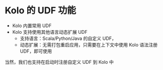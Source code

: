 # Kolo 的 UDF 功能
- Kolo 内置常用 UDF
- Kolo 支持使用其他语言动态扩展 UDF
  - 支持语言：Scala/Python/Java 的自定义 UDF，
  - 动态扩展：无需打包重启应用，只需要在上下文中使用 Kolo 语法注册 UDF，即可使用

当然，我们也支持在启动时注册自定义 UDF 到 Kolo 中
